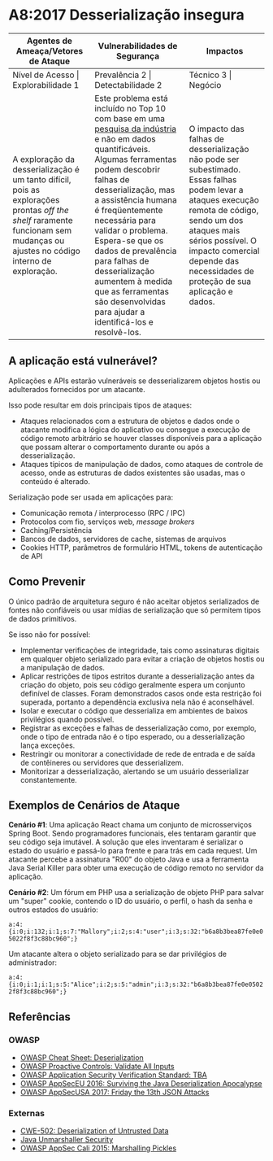 # A8:2017 Desserialização insegura

| Agentes de Ameaça/Vetores de Ataque | Vulnerabilidades de Segurança | Impactos |
| -- | -- | -- |
| Nível de Acesso \| Explorabilidade 1 | Prevalência 2 \| Detectabilidade 2 | Técnico 3 \| Negócio |
| A exploração da desserialização é um tanto difícil, pois as explorações prontas *off the shelf* raramente funcionam sem mudanças ou ajustes no código interno de exploração. | Este problema está incluído no Top 10 com base em uma [pesquisa da indústria](https://owasp.blogspot.com/2017/08/owasp-top-10-2017-project-update.html) e não em dados quantificáveis. Algumas ferramentas podem descobrir falhas de desserialização, mas a assistência humana é freqüentemente necessária para validar o problema. Espera-se que os dados de prevalência para falhas de desserialização aumentem à medida que as ferramentas são desenvolvidas para ajudar a identificá-los e resolvê-los. | O impacto das falhas de desserialização não pode ser subestimado. Essas falhas podem levar a ataques execução remota de código, sendo um dos ataques mais sérios possível. O impacto comercial depende das necessidades de proteção de sua aplicação e dados. |

## A aplicação está vulnerável?

Aplicações e APIs estarão vulneráveis se desserializarem objetos hostis ou adulterados fornecidos por um atacante.

Isso pode resultar em dois principais tipos de ataques:

* Ataques relacionados com a estrutura de objetos e dados onde o atacante modifica a lógica do aplicativo ou consegue a execução de código remoto arbitrário se houver classes disponíveis para a aplicação que possam alterar o comportamento durante ou após a desserialização. 
* Ataques típicos de manipulação de dados, como ataques de controle de acesso, onde as estruturas de dados existentes são usadas, mas o conteúdo é alterado.

Serialização pode ser usada em aplicações para:

* Comunicação remota / interprocesso (RPC / IPC)
* Protocolos com fio, serviços web, *message brokers*
* Caching/Persistência
* Bancos de dados, servidores de cache, sistemas de arquivos
* Cookies HTTP, parâmetros de formulário HTML, tokens de autenticação de API

## Como Prevenir

O único padrão de arquitetura seguro é não aceitar objetos serializados de fontes não confiáveis ou usar mídias de serialização que só permitem tipos de dados primitivos.

Se isso não for possível:

* Implementar verificações de integridade, tais como assinaturas digitais em qualquer objeto serializado para evitar a criação de objetos hostis ou a manipulação de dados.
* Aplicar restrições de tipos estritos durante a desserialização antes da criação do objeto, pois seu código geralmente espera um conjunto definível de classes. Foram demonstrados casos onde esta restrição foi superada, portanto a dependência exclusiva nela não é aconselhável.
* Isolar e executar o código que desserializa em ambientes de baixos privilégios quando possível.
* Registrar as exceções e falhas de desserialização como, por exemplo, onde o tipo de entrada não é o tipo esperado, ou a desserialização lança exceções.
* Restringir ou monitorar a conectividade de rede de entrada e de saída de contêineres ou servidores que desserializem.
* Monitorizar a desserialização, alertando se um usuário desserializar constantemente.

## Exemplos de Cenários de Ataque

**Cenário #1**: Uma aplicação React chama um conjunto de microsserviços Spring Boot. Sendo programadores funcionais, eles tentaram garantir que seu código seja imutável. A solução que eles inventaram é serializar o estado do usuário e passá-lo para frente e para trás em cada request. Um atacante percebe a assinatura "R00" do objeto Java e usa a ferramenta Java Serial Killer para obter uma execução de código remoto no servidor da aplicação.

**Cenário #2**: Um fórum em PHP usa a serialização de objeto PHP para salvar um "super" cookie, contendo o ID do usuário, o perfil, o hash da senha e outros estados do usuário:

`a:4:{i:0;i:132;i:1;s:7:"Mallory";i:2;s:4:"user";i:3;s:32:"b6a8b3bea87fe0e05022f8f3c88bc960";}`

Um atacante altera o objeto serializado para se dar privilégios de administrador:

`a:4:{i:0;i:1;i:1;s:5:"Alice";i:2;s:5:"admin";i:3;s:32:"b6a8b3bea87fe0e05022f8f3c88bc960";}`

## Referências

### OWASP

* [OWASP Cheat Sheet: Deserialization](https://wiki.owasp.org/index.php/Deserialization_Cheat_Sheet)
* [OWASP Proactive Controls: Validate All Inputs](https://wiki.owasp.org/index.php/OWASP_Proactive_Controls#4:_Validate_All_Inputs)
* [OWASP Application Security Verification Standard: TBA](https://wiki.owasp.org/index.php/Category:OWASP_Application_Security_Verification_Standard_Project#tab=Home)
* [OWASP AppSecEU 2016: Surviving the Java Deserialization Apocalypse](https://speakerdeck.com/pwntester/surviving-the-java-deserialization-apocalypse)
* [OWASP AppSecUSA 2017: Friday the 13th JSON Attacks](https://speakerdeck.com/pwntester/friday-the-13th-json-attacks)

### Externas

* [CWE-502: Deserialization of Untrusted Data](https://cwe.mitre.org/data/definitions/502.html)
* [Java Unmarshaller Security](https://github.com/mbechler/marshalsec)
* [OWASP AppSec Cali 2015: Marshalling Pickles](http://frohoff.github.io/appseccali-marshalling-pickles/)
